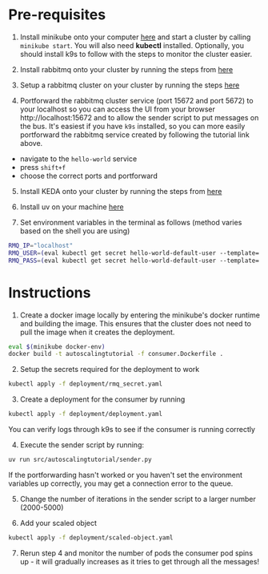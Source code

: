 # Pre-requisites

1. Install minikube onto your computer [here](https://minikube.sigs.k8s.io/docs/start/?arch=%2Fmacos%2Farm64%2Fstable%2Fbinary+download) and start a cluster by calling `minikube start`. You will also need **kubectl** installed. Optionally, you should install k9s to follow with the steps to monitor the cluster easier.

2. Install rabbitmq onto your cluster by running the steps from [here](https://www.rabbitmq.com/kubernetes/operator/quickstart-operator#install-the-rabbitmq-cluster-operator)

3. Setup a rabbitmq cluster on your cluster by running the steps [here](https://www.rabbitmq.com/kubernetes/operator/quickstart-operator#hello-rabbitmq)

4. Portforward the rabbitmq cluster service (port 15672 and port 5672) to your localhost so you can access the UI from your browser http://localhost:15672 and to allow the sender script to put messages on the bus. It's easiest if you have `k9s` installed, so you can more easily portforward the rabbitmq service created by following the tutorial link above.

- navigate to the `hello-world` service
- press `shift+f`
- choose the correct ports and portforward

5. Install KEDA onto your cluster by running the steps from [here](https://keda.sh/docs/2.16/deploy/#install-2)

6. Install uv on your machine [here](https://docs.astral.sh/uv/getting-started/installation/#installing-uv)

7. Set environment variables in the terminal as follows (method varies based on the shell you are using)

```bash
RMQ_IP="localhost"
RMQ_USER=(eval kubectl get secret hello-world-default-user --template='{{.data.username | base64decode}}')
RMQ_PASS=(eval kubectl get secret hello-world-default-user --template='{{.data.password | base64decode}}')
```

# Instructions

1. Create a docker image locally by entering the minikube's docker runtime and building the image. This ensures that the cluster does not need to pull the image when it creates the deployment.

```bash
eval $(minikube docker-env)
docker build -t autoscalingtutorial -f consumer.Dockerfile .
```

2. Setup the secrets required for the deployment to work

```bash
kubectl apply -f deployment/rmq_secret.yaml
```

3. Create a deployment for the consumer by running

```bash
kubectl apply -f deployment/deployment.yaml
```

You can verify logs through k9s to see if the consumer is running correctly

4. Execute the sender script by running:

```bash
uv run src/autoscalingtutorial/sender.py
```

If the portforwarding hasn't worked or you haven't set the environment variables up correctly, you may get a connection error to the queue.

5. Change the number of iterations in the sender script to a larger number (2000-5000)

6. Add your scaled object

```bash
kubectl apply -f deployment/scaled-object.yaml
```

7. Rerun step 4 and monitor the number of pods the consumer pod spins up - it will gradually increases as it tries to get through all the messages!
